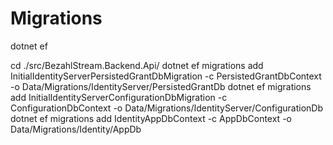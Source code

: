 # Migrations
dotnet ef 

cd ./src/BezahlStream.Backend.Api/
dotnet ef migrations add InitialIdentityServerPersistedGrantDbMigration -c PersistedGrantDbContext -o Data/Migrations/IdentityServer/PersistedGrantDb
dotnet ef migrations add InitialIdentityServerConfigurationDbMigration -c ConfigurationDbContext -o Data/Migrations/IdentityServer/ConfigurationDb
dotnet ef migrations add IdentityAppDbContext -c AppDbContext -o Data/Migrations/Identity/AppDb